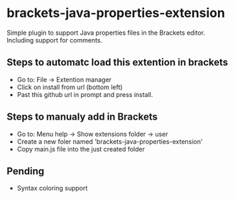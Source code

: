 brackets-java-properties-extension
==================================

Simple plugin to support Java properties files in the Brackets editor. Including support for comments.

Steps to automatc load this extention in brackets
-----------------------
* Go to: File -> Extention manager 
* Click on install from url (bottom left)
* Past this github url in prompt and press install.

Steps to manualy add in Brackets
------------------------
* Go to: Menu help -> Show extensions folder -> user
* Create a new foler named 'brackets-java-properties-extension'
* Copy main.js file into the just created folder

Pending
-------
* Syntax coloring support
